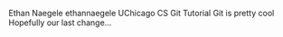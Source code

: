 Ethan Naegele ethannaegele
UChicago CS Git Tutorial
Git is pretty cool
Hopefully our last change...
